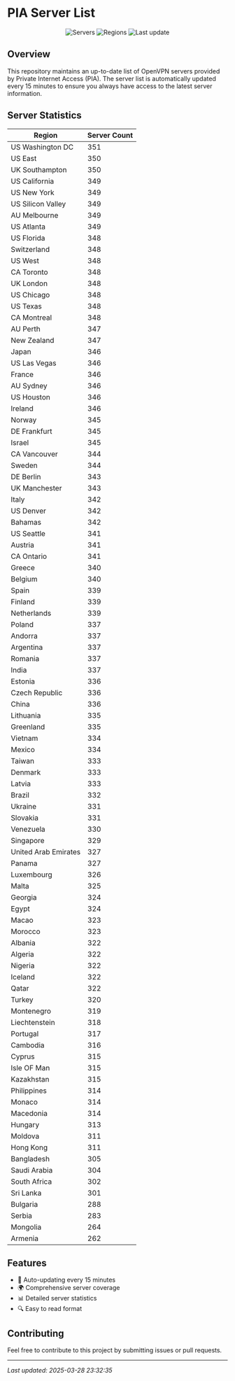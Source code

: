 # PIA Server List

<div align="center">

![Servers](https://img.shields.io/badge/servers-32,118-blue)
![Regions](https://img.shields.io/badge/regions-97-blue)
![Last update](https://img.shields.io/badge/Last_Updated-March_28_2025_18:32_EST-blue)

</div>

## Overview
This repository maintains an up-to-date list of OpenVPN servers provided by Private Internet Access (PIA). The server list is automatically updated every 15 minutes to ensure you always have access to the latest server information.

## Server Statistics
| Region | Server Count |
|--------|--------------|
| US Washington DC               | 351          |
| US East                        | 350          |
| UK Southampton                 | 350          |
| US California                  | 349          |
| US New York                    | 349          |
| US Silicon Valley              | 349          |
| AU Melbourne                   | 349          |
| US Atlanta                     | 349          |
| US Florida                     | 348          |
| Switzerland                    | 348          |
| US West                        | 348          |
| CA Toronto                     | 348          |
| UK London                      | 348          |
| US Chicago                     | 348          |
| US Texas                       | 348          |
| CA Montreal                    | 348          |
| AU Perth                       | 347          |
| New Zealand                    | 347          |
| Japan                          | 346          |
| US Las Vegas                   | 346          |
| France                         | 346          |
| AU Sydney                      | 346          |
| US Houston                     | 346          |
| Ireland                        | 346          |
| Norway                         | 345          |
| DE Frankfurt                   | 345          |
| Israel                         | 345          |
| CA Vancouver                   | 344          |
| Sweden                         | 344          |
| DE Berlin                      | 343          |
| UK Manchester                  | 343          |
| Italy                          | 342          |
| US Denver                      | 342          |
| Bahamas                        | 342          |
| US Seattle                     | 341          |
| Austria                        | 341          |
| CA Ontario                     | 341          |
| Greece                         | 340          |
| Belgium                        | 340          |
| Spain                          | 339          |
| Finland                        | 339          |
| Netherlands                    | 339          |
| Poland                         | 337          |
| Andorra                        | 337          |
| Argentina                      | 337          |
| Romania                        | 337          |
| India                          | 337          |
| Estonia                        | 336          |
| Czech Republic                 | 336          |
| China                          | 336          |
| Lithuania                      | 335          |
| Greenland                      | 335          |
| Vietnam                        | 334          |
| Mexico                         | 334          |
| Taiwan                         | 333          |
| Denmark                        | 333          |
| Latvia                         | 333          |
| Brazil                         | 332          |
| Ukraine                        | 331          |
| Slovakia                       | 331          |
| Venezuela                      | 330          |
| Singapore                      | 329          |
| United Arab Emirates           | 327          |
| Panama                         | 327          |
| Luxembourg                     | 326          |
| Malta                          | 325          |
| Georgia                        | 324          |
| Egypt                          | 324          |
| Macao                          | 323          |
| Morocco                        | 323          |
| Albania                        | 322          |
| Algeria                        | 322          |
| Nigeria                        | 322          |
| Iceland                        | 322          |
| Qatar                          | 322          |
| Turkey                         | 320          |
| Montenegro                     | 319          |
| Liechtenstein                  | 318          |
| Portugal                       | 317          |
| Cambodia                       | 316          |
| Cyprus                         | 315          |
| Isle OF Man                    | 315          |
| Kazakhstan                     | 315          |
| Philippines                    | 314          |
| Monaco                         | 314          |
| Macedonia                      | 314          |
| Hungary                        | 313          |
| Moldova                        | 311          |
| Hong Kong                      | 311          |
| Bangladesh                     | 305          |
| Saudi Arabia                   | 304          |
| South Africa                   | 302          |
| Sri Lanka                      | 301          |
| Bulgaria                       | 288          |
| Serbia                         | 283          |
| Mongolia                       | 264          |
| Armenia                        | 262          |

## Features
- 🔄 Auto-updating every 15 minutes
- 🌍 Comprehensive server coverage
- 📊 Detailed server statistics
- 🔍 Easy to read format

## Contributing
Feel free to contribute to this project by submitting issues or pull requests.

---
*Last updated: 2025-03-28 23:32:35*